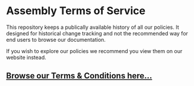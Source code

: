 Assembly Terms of Service
=========================

This repository keeps a publically available history of all our policies.
It designed for historical change tracking and not the recommended way for end users to browse our documentation.

If you wish to explore our policies we recommend you view them on our website instead.

## [Browse our Terms & Conditions here...](https://assembly.education/terms)